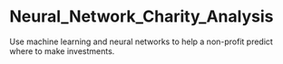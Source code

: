 # Neural_Network_Charity_Analysis
Use machine learning and neural networks to help a non-profit predict where to make investments.
